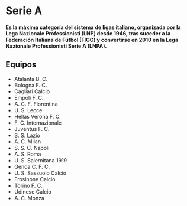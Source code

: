 # Serie A

**Es la máxima categoría del sistema de ligas italiano, organizada por la Lega Nazionale Professionisti (LNP) desde 1946, tras suceder a la Federación Italiana de Fútbol (FIGC) y convertirse en 2010 en la Lega Nazionale Professionisti Serie A (LNPA).**

## Equipos

- Atalanta B. C.
- Bologna F. C.
- Cagliari Calcio
- Empoli F. C.
- A. C. F. Fiorentina
- U. S. Lecce
- Hellas Verona F. C.
- F. C. Internazionale
- Juventus F. C.
- S. S. Lazio
- A. C. Milan
- S. S. C. Napoli
- A. S. Roma
- U. S. Salernitana 1919
- Genoa C. F. C.
- U. S. Sassuolo Calcio
- Frosinone Calcio
- Torino F. C.
- Udinese Calcio
- A. C. Monza